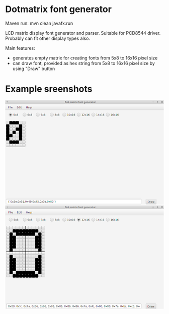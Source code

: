 # Dotmatrix font generator
Maven run: mvn clean javafx:run

LCD matrix display font generator and parser. Suitable for PCD8544 driver. Probably can fit other display types also.

Main features:
- generates empty matrix for creating fonts from 5x8 to 16x16 pixel size
- can draw font, provided as hex string from 5x8 to 16x16 pixel size by using "Draw" button

# Example sreenshots
![](https://github.com/vadimkim/dotmatrix/raw/master/images/single_segment.png "single segment")
![](https://github.com/vadimkim/dotmatrix/raw/master/images/multi_segment.png "multi segment")
